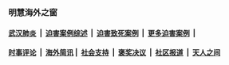 
### 明慧海外之窗

####  [武汉肺炎](indexes/365.md?t=01112200) &nbsp;|&nbsp;  [迫害案例综述](indexes/328.md?t=01112200) &nbsp;|&nbsp; [迫害致死案例](indexes/277.md?t=01112200)  &nbsp;|&nbsp; [更多迫害案例](indexes/81.md?t=01112200)  &nbsp;|&nbsp; 
####  [时事评论](indexes/251.md?t=01112200) &nbsp;|&nbsp; [海外简讯](indexes/245.md?t=01112200)&nbsp;|&nbsp;  [社会支持](indexes/140.md?t=01112200) &nbsp;|&nbsp; [褒奖决议](indexes/282.md?t=01112200) &nbsp;|&nbsp; [社区报道](indexes/91.md?t=01112200)  &nbsp;|&nbsp; [天人之间](indexes/78.md?t=01112200) 

